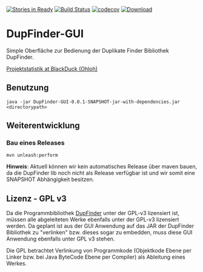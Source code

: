 [![Stories in Ready](https://badge.waffle.io/FunThomas424242/DupFinder-GUI.svg?label=ready&title=Ready)](http://waffle.io/FunThomas424242/DupFinder-GUI)
[![Build Status](https://travis-ci.org/FunThomas424242/DupFinder-GUI.svg?branch=master)](https://travis-ci.org/FunThomas424242/DupFinder-GUI)
[![codecov](https://codecov.io/gh/funthomas424242/DupFinder-GUI/branch/master/graph/badge.svg)](https://codecov.io/gh/funthomas424242/DupFinder-GUI)
[ ![Download](https://api.bintray.com/packages/funthomas424242/funthomas424242-libs/DupFinder-GUI/images/download.svg) ](https://bintray.com/funthomas424242/funthomas424242-libs/DupFinder-GUI/_latestVersion)
# DupFinder-GUI
Simple Oberfläche zur Bedienung der Duplikate Finder Bibliothek DupFinder.

[Projektstatistik at BlackDuck (Ohloh)](https://www.openhub.net/p/DupFinder-GUI)

## Benutzung

```
java -jar DupFinder-GUI-0.0.1-SNAPSHOT-jar-with-dependencies.jar <directorypath>
```

## Weiterentwicklung

### Bau eines Releases
```
mvn unleash:perform 
```
**Hinweis**: Aktuell können wir kein automatisches Release über maven bauen, da die DupFinder lib noch nicht als Release verfügbar ist und wir somit eine SNAPSHOT Abhängigkeit besitzen.

## Lizenz - GPL v3
Da die Programmbibliothek [DupFinder](https://github.com/mkymikky/DupFinder) unter der GPL-v3 lizensiert ist,
müssen alle abgeleiteten Werke ebenfalls unter der GPL-v3 lizensiert werden. Da geplant ist aus der GUI Anwendung 
auf das JAR der DupFinder Bibliothek zu "verlinken" bzw. dieses sogar zu embedden, muss diese GUI Anwendung
ebenfalls unter GPL v3 stehen. 

Die GPL betrachtet Verlinkung von Programmkode (Objektkode Ebene per Linker bzw. bei Java ByteCode Ebene per Compiler) 
als Ableitung eines Werkes.

